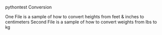 pythontest
Conversion

One File is a sample of how to convert heights from feet & inches to centimeters 
Second File is a sample of how to convert weights from lbs to kg
